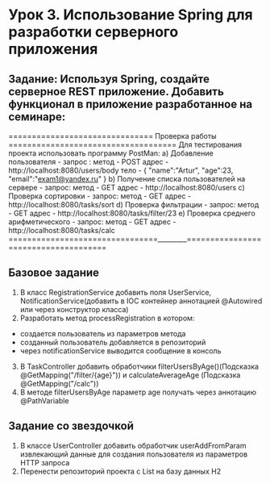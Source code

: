 # Урок 3. Использование Spring для разработки серверного приложения
## Задание: Используя Spring, создайте серверное REST приложение. Добавить функционал в приложение разработанное на семинаре:
  =============================== Проверка работы ====================================
  Для теcтирования проекта использовать программу PostMan:
  a) Добавление пользователя - запрос :
  метод - POST
  адрес - http://localhost:8080/users/body
  тело -
  {
  "name":"Artur",
  "age":23,
  "email":"exam1@yandex.ru"
  }
  b) Получение списка пользователей на сервере - запрос:
  метод - GET
  адрес - http://localhost:8080/users
  c) Проверка сортировки - запрос:
  метод - GET
  адрес - http://localhost:8080/tasks/sort
  d) Проверка фильтрации - запрос:
  метод - GET
  адрес - http://localhost:8080/tasks/filter/23
  e) Проверка среднего арифметического - запрос:
  метод - GET
  адрес - http://localhost:8080/tasks/calc
  ================================_________=====================================

## Базовое задание
  1) В класс RegistrationService добавить поля UserService, NotificationService(добавить в IOC контейнер аннотацией @Autowired или через конструктор класса)
  2) Разработать метод processRegistration в котором:
  - создается пользователь из параметров метода
  - созданный пользователь добавляется в репозиторий
  - через notificationService выводится сообщение в консоль
  3) В TaskController добавить обработчики filterUsersByAge()(Подсказка @GetMapping("/filter/{age}")) и calculateAverageAge (Подсказка @GetMapping("/calc"))
  4) В методе filterUsersByAge параметр age получать через аннотацию @PathVariable

## Задание со звездочкой
  1) В классе UserController добавить обработчик userAddFromParam извлекающий данные для создания пользователя из параметров HTTP запроса
  2) Перенести репозиторий проекта с List<User> на базу данных H2
